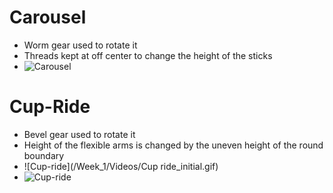# Carousel
- Worm gear used to rotate it
- Threads kept at off center to change the height of the sticks
- ![Carousel](/Week_1/Videos/Carousel.gif)

# Cup-Ride
- Bevel gear used to rotate it
- Height of the flexible arms is changed by the uneven height of the round boundary
- ![Cup-ride](/Week_1/Videos/Cup ride_initial.gif)
- ![Cup-ride](/Week_1/Videos/Cup_Ride.gif)


